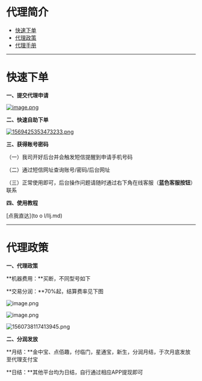 # 代理简介

- [快速下单](#快速下单)
- [代理政策](#代理政策)
- [代理手册](#代理手册)



---





# 快速下单

**一、提交代理申请**

[![image.png](https://cos.zjkmkj.com/media/2024/08/20/5e5e7976da86a9e720791ba3605f8da5-2.webp)](https://jinshuju.net/f/LEus0w)



**二、快速自助下单**

[![1569425353473233.png](https://cos.zjkmkj.com/media/2024/08/20/741c7d49662fc41167ff22c7c885afee-2.webp)](https://kmbk.zjkmkj.com/Index/194)





**三、获得账号密码**



（一）我司开好后台并会触发短信提醒到申请手机号码

（二）通过短信网址查询账号/密码/后台网址

（三）正常使用即可，后台操作问题请随时通过右下角在线客服（**蓝色客服按钮**）联系



**四、使用教程**

[点我直达](to o l/llj.md)



------

# 代理政策



**一、代理政策**

**机器费用：**买断，不同型号如下

**交易分润：**70%起，结算费率见下图

![image.png](https://cos.zjkmkj.com/media/2024/08/20/30236a6b37e95d1f60fc89801c7ff43a-2.webp)

![image.png](https://cos.zjkmkj.com/media/2024/08/20/9403dcb38630238106f8d245e7f50976-2.webp)

![1560738117413945.png](https://cos.zjkmkj.com/media/2024/08/20/63f7bb2d961919a596d6ac9dd6c1a51c-2.webp)



**二、分润发放**

**月结：**金中宝、点佰趣，付临门，星通宝，新生，分润月结，于次月底发放至代理支付宝

**日结：**其他平台均为日结，自行通过相应APP提现即可